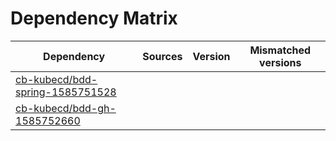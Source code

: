 # Dependency Matrix

Dependency | Sources | Version | Mismatched versions
---------- | ------- | ------- | -------------------
[cb-kubecd/bdd-spring-1585751528](https://github.com/cb-kubecd/bdd-spring-1585751528.git) |  | []() | 
[cb-kubecd/bdd-gh-1585752660](https://github.com/cb-kubecd/bdd-gh-1585752660.git) |  | []() | 
